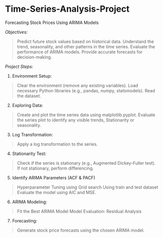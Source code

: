 # Time-Series-Analysis-Project
 Forecasting Stock Prices Using ARIMA Models

*Objectives:*
> Predict future stock values based on historical data.
>Understand the trend, seasonality, and other patterns in the time series.
> Evaluate the performance of ARIMA models.
> Provide accurate forecasts for decision-making.

*Project Steps:*
1. Environment Setup:
> Clear the environment (remove any existing variables).
> Load necessary Python libraries (e.g., pandas, numpy, statsmodels).
> Read the dataset.
2. Exploring Data:
> Create and plot the time series data using matplotlib.pyplot.
> Evaluate the series plot to identify any visible trends, Stationarity or seasonality.
3. Log Transformation:
> Apply a log transformation to the series.
4. Stationarity Test:
> Check if the series is stationary (e.g., Augmented Dickey-Fuller test).
> If not stationary, perform differencing.
5. Identify ARIMA Parameters (ACF & PACF)
> Hyperparameter Tuning using Grid search Using train and test dataset
> Evaluate the model using  AIC and MSE.
6. ARIMA Modeling:
> Fit the Best ARIMA Model
> Model Evaluation: Residual Analysis
7. Forecasting:
> Generate stock price forecasts using the chosen ARIMA model.
